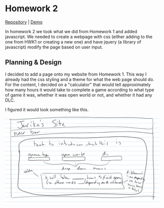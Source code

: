 # Homework 2

[Repository](https://github.com/jhammett15/jhammett15.github.io) | [Demo](https://jhammett15.github.io/HWK2/HoursNeeded.html)

In homework 2 we took what we did from Homework 1 and added javascript. We needed to create a webpage with css (either adding to the one from HWK1 or creating a new one) and have jquery (a library of javascript) modify the page based on user input. 

## Planning & Design

I decided to add a page onto my website from Homework 1. This way I already had the css styling and a theme for what the web page should do. For the content, I decided on a "calculator" that would tell approximately how many hours it would take to complete a game according to what type of game it was, whether it was open world or not, and whether it had any DLC.

I figured it would look something like this.

![planning image](images/plan.PNG)